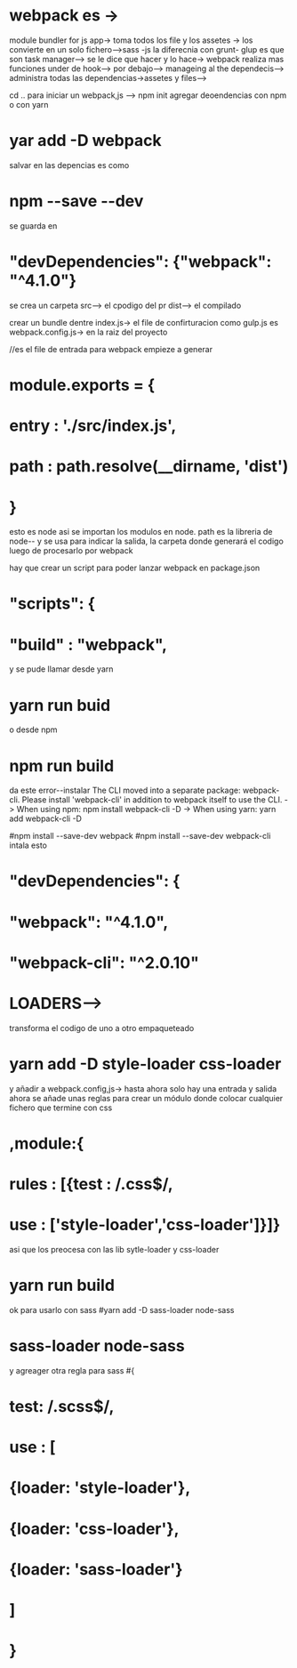 # webpack es ->
 module bundler for js app->
toma todos los file y los assetes -> 
los convierte en un solo fichero-->sass -js
la diferecnia con grunt- glup es que son task manager-->
se le dice que hacer y lo hace->
webpack realiza mas funciones under de hook--> por debajo-->
manageing al the dependecis-->
administra todas las dependencias->assetes y files-->


cd ..
para iniciar un webpack,js
--> npm init
agregar deoendencias con npm o con yarn
#        yar add -D webpack 
salvar en las depencias es como 
#        npm --save --dev
se guarda en 
#   "devDependencies": {"webpack": "^4.1.0"}
        
se crea un carpeta 
src--> el cpodigo del pr
dist--> el compilado

crear un bundle dentre index.js->
el file de confirturacion como gulp.js es 
webpack.config.js-> en la raiz del proyecto

//es el file de entrada para webpack empieze a generar
#   module.exports = {
#        entry : './src/index.js',
#        path   : path.resolve(__dirname, 'dist')
#    }
esto es node asi se importan los modulos en node.
path es la libreria de node-- y se usa para indicar la salida, la carpeta donde
generará el codigo luego de procesarlo por webpack

hay que crear un script para poder lanzar webpack en package.json
#  "scripts": {
#    "build" : "webpack",
y se pude llamar desde yarn 
#   yarn run buid
o desde npm
#   npm run build
da este error--instalar
The CLI moved into a separate package: webpack-cli.
Please install 'webpack-cli' in addition to webpack itself to use the CLI.
-> When using npm: npm install webpack-cli -D
-> When using yarn: yarn add webpack-cli -D

#npm install --save-dev webpack
#npm install --save-dev webpack-cli
intala esto
#  "devDependencies": {
#       "webpack": "^4.1.0",
#       "webpack-cli": "^2.0.10"
# LOADERS-->
transforma el codigo de uno a otro empaqueteado
# yarn add -D style-loader css-loader
y añadir a webpack.config,js->
hasta ahora solo hay una entrada y salida ahora se añade unas reglas 
para crear un módulo donde colocar cualquier fichero que termine con css 
#    ,module:{
#        rules : [{test : /\.css$/,
#        use : ['style-loader','css-loader']}]}
asi que los preocesa con las lib sytle-loader y css-loader
#   yarn run build  
ok
para usarlo con sass
#yarn add -D  sass-loader node-sass

# sass-loader node-sass
y agreager otra regla para sass
#{
#                test: /\.scss$/,
#                use : [
#                    {loader: 'style-loader'},
#                    {loader: 'css-loader'},
 #                   {loader: 'sass-loader'}
 #               ]
 #           }

 